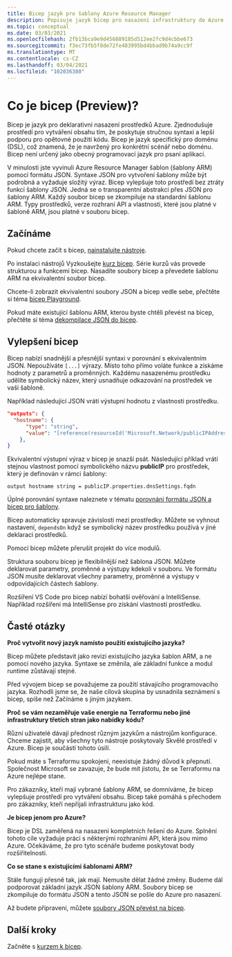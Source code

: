 ```yaml
---
title: Bicep jazyk pro šablony Azure Resource Manager
description: Popisuje jazyk bicep pro nasazení infrastruktury do Azure prostřednictvím šablon Azure Resource Manager.
ms.topic: conceptual
ms.date: 03/03/2021
ms.openlocfilehash: 2fb13bca9e9d456889185d512ee2fc9d4cbbe673
ms.sourcegitcommit: f3ec73fb5f8de72fe483995bd4bbad9b74a9cc9f
ms.translationtype: MT
ms.contentlocale: cs-CZ
ms.lasthandoff: 03/04/2021
ms.locfileid: "102036380"
---
```

# <a name="what-is-bicep-preview"></a>Co je bicep (Preview)?

Bicep je jazyk pro deklarativní nasazení prostředků Azure. Zjednodušuje prostředí pro vytváření obsahu tím, že poskytuje stručnou syntaxi a lepší podporu pro opětovné použití kódu. Bicep je jazyk specifický pro doménu (DSL), což znamená, že je navržený pro konkrétní scénář nebo doménu. Bicep není určený jako obecný programovací jazyk pro psaní aplikací.

V minulosti jste vyvinuli Azure Resource Manager šablon (šablony ARM) pomocí formátu JSON. Syntaxe JSON pro vytvoření šablony může být podrobná a vyžaduje složitý výraz. Bicep vylepšuje toto prostředí bez ztráty funkcí šablony JSON. Jedná se o transparentní abstrakci přes JSON pro šablony ARM. Každý soubor bicep se zkompiluje na standardní šablonu ARM. Typy prostředků, verze rozhraní API a vlastnosti, které jsou platné v šabloně ARM, jsou platné v souboru bicep.

## <a name="get-started"></a>Začínáme

Pokud chcete začít s bicep, [nainstalujte nástroje](https://github.com/Azure/bicep/blob/main/docs/installing.md).

Po instalaci nástrojů Vyzkoušejte [kurz bicep](./bicep-tutorial-create-first-bicep.md). Série kurzů vás provede strukturou a funkcemi bicep. Nasadíte soubory bicep a převedete šablonu ARM na ekvivalentní soubor bicep.

Chcete-li zobrazit ekvivalentní soubory JSON a bicep vedle sebe, přečtěte si téma [bicep Playground](https://aka.ms/bicepdemo).

Pokud máte existující šablonu ARM, kterou byste chtěli převést na bicep, přečtěte si téma [dekompilace JSON do bicep](compare-template-syntax.md#decompile-json-to-bicep).

## <a name="bicep-improvements"></a>Vylepšení bicep

Bicep nabízí snadnější a přesnější syntaxi v porovnání s ekvivalentním JSON. Nepoužíváte `[...]` výrazy. Místo toho přímo voláte funkce a získáme hodnoty z parametrů a proměnných. Každému nasazenému prostředku udělíte symbolický název, který usnadňuje odkazování na prostředek ve vaší šabloně.

Například následující JSON vrátí výstupní hodnotu z vlastnosti prostředku.

```json
"outputs": {
  "hostname": {
      "type": "string",
      "value": "[reference(resourceId('Microsoft.Network/publicIPAddresses', variables('publicIPAddressName'))).dnsSettings.fqdn]"
    },
}
```

Ekvivalentní výstupní výraz v bicep je snazší psát. Následující příklad vrátí stejnou vlastnost pomocí symbolického názvu **publicIP** pro prostředek, který je definován v rámci šablony:

```bicep
output hostname string = publicIP.properties.dnsSettings.fqdn
```

Úplné porovnání syntaxe naleznete v tématu [porovnání formátu JSON a bicep pro šablony](compare-template-syntax.md).

Bicep automaticky spravuje závislosti mezi prostředky. Můžete se vyhnout nastavení, `dependsOn` když se symbolický název prostředku používá v jiné deklaraci prostředků.

Pomocí bicep můžete přerušit projekt do více modulů.

Struktura souboru bicep je flexibilnější než šablona JSON. Můžete deklarovat parametry, proměnné a výstupy kdekoli v souboru. Ve formátu JSON musíte deklarovat všechny parametry, proměnné a výstupy v odpovídajících částech šablony.

Rozšíření VS Code pro bicep nabízí bohatší ověřování a IntelliSense. Například rozšíření má IntelliSense pro získání vlastností prostředku.

## <a name="faq"></a>Časté otázky

**Proč vytvořit nový jazyk namísto použití existujícího jazyka?**

Bicep můžete představit jako revizi existujícího jazyka šablon ARM, a ne pomocí nového jazyka. Syntaxe se změnila, ale základní funkce a modul runtime zůstávají stejné.

Před vývojem bicep se považujeme za použití stávajícího programovacího jazyka. Rozhodli jsme se, že naše cílová skupina by usnadnila seznámení s bicep, spíše než Začínáme s jiným jazykem.

**Proč se vám nezaměřuje vaše energie na Terraformu nebo jiné infrastruktury třetích stran jako nabídky kódu?**

Různí uživatelé dávají přednost různým jazykům a nástrojům konfigurace. Chceme zajistit, aby všechny tyto nástroje poskytovaly Skvělé prostředí v Azure. Bicep je součástí tohoto úsilí.

Pokud máte s Terraformu spokojeni, neexistuje žádný důvod k přepnutí. Společnost Microsoft se zavazuje, že bude mít jistotu, že se Terraformu na Azure nejlépe stane.

Pro zákazníky, kteří mají vybrané šablony ARM, se domníváme, že bicep vylepšuje prostředí pro vytváření obsahu. Bicep také pomáhá s přechodem pro zákazníky, kteří nepřijali infrastrukturu jako kód.

**Je bicep jenom pro Azure?**

Bicep je DSL zaměřená na nasazení kompletních řešení do Azure. Splnění tohoto cíle vyžaduje práci s některými rozhraními API, která jsou mimo Azure. Očekáváme, že pro tyto scénáře budeme poskytovat body rozšiřitelnosti.

**Co se stane s existujícími šablonami ARM?**

Stále fungují přesně tak, jak mají. Nemusíte dělat žádné změny. Budeme dál podporovat základní jazyk JSON šablony ARM. Soubory bicep se zkompiluje do formátu JSON a tento JSON se pošle do Azure pro nasazení.

Až budete připraveni, můžete [soubory JSON převést na bicep](compare-template-syntax.md#decompile-json-to-bicep).

## <a name="next-steps"></a>Další kroky

Začněte s [kurzem k bicep](./bicep-tutorial-create-first-bicep.md).
